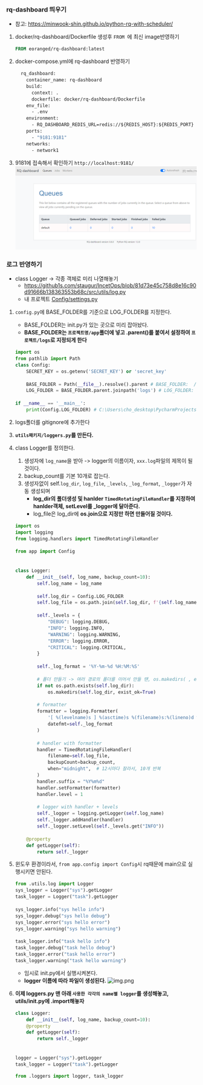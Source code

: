 ### rq-dashboard 띄우기
- 참고: https://minwook-shin.github.io/python-rq-with-scheduler/

1. docker/rq-dashboard/Dockerfile 생성후 `FROM `에 최신 image반영하기
    ```dockerfile
    FROM eoranged/rq-dashboard:latest
    ```


2. docker-compose.yml에 rq-dashboard 반영하기
    ```dockerfile
      rq_dashboard:
        container_name: rq-dashboard
        build:
          context: .
          dockerfile: docker/rq-dashboard/Dockerfile
        env_file:
          - .env
        environment:
          - RQ_DASHBOARD_REDIS_URL=redis://${REDIS_HOST}:${REDIS_PORT}
        ports:
          - "9181:9181"
        networks:
          - network1
    ```


3. 9181에 접속해서 확인하기
   `http://localhost:9181/`
    ![img.png](images/rq-dashboard.png)




### 로그 반영하기
- class Logger -> 각종 객체로 미리 나열해놓기
    - https://github1s.com/staugur/IncetOps/blob/81d73e45c758d8e16c90d91666b138363553b68c/src/utils/log.py
    - 내 프로젝트 [Config/settings.py](https://github.com/is2js/2022_sqlalchemy/blob/master/src/config/settings.py)
1. `config.py`에 BASE_FOLDER를 기준으로 LOG_FOLDER를 지정한다.
    - BASE_FOLDER는 init.py가 있는 곳으로 미리 잡아놨다.
    - **BASE_FOLDER는 `프로젝트명/app`폴더에 넣고 .parent()를 붙여서 설정하여 `프로젝트/logs`로 지정되게 한다**
    ```python
    import os
    from pathlib import Path
    class Config:
        SECRET_KEY = os.getenv('SECRET_KEY') or 'secret_key'
    
        BASE_FOLDER = Path(__file__).resolve().parent # BASE_FOLDER:  /rq/app
        LOG_FOLDER = BASE_FOLDER.parent.joinpath('logs') # LOG_FOLDER:  /rq + logs
    
    if __name__ == '__main__':
        print(Config.LOG_FOLDER) # C:\Users\cho_desktop\PycharmProjects\rq\logs
    ```
   
2. logs폴더를 gitignore에 추가한다

3. **`utils패키지/loggers.py`를 만든다.**
4. class Logger를 정의한다.
   1. 생성자에 `log_name`을 받아 -> logger의 이름이자, `xxx.log`파일의 제목이 될 것이다.
   2. backup_count를 기본 10개로 잡는다.
   3. 생성자없이 self.`log_dir`, `log_file`, `_levels`, `_log_format`, `_logger`가 자동 생성되며
      - **log_dir의 폴더생성 및 hanlder `TimedRotatingFileHandler`를 지정하여 hanlder객체, setLevel를 _logger에 달아준다.**
      - log_file은 log_dir에 **os.join으로 지정만 하면 만들어질 것이다.**
    ```python
    import os
    import logging
    from logging.handlers import TimedRotatingFileHandler
    
    from app import Config
    
    
    class Logger:
        def __init__(self, log_name, backup_count=10):
            self.log_name = log_name
    
            self.log_dir = Config.LOG_FOLDER
            self.log_file = os.path.join(self.log_dir, f'{self.log_name}.log')
    
            self._levels = {
                "DEBUG": logging.DEBUG,
                "INFO": logging.INFO,
                "WARNING": logging.WARNING,
                "ERROR": logging.ERROR,
                "CRITICAL": logging.CRITICAL,
            }
    
            self._log_format = '%Y-%m-%d %H:%M:%S'
    
            # 폴더 만들기 -> 여러 경로의 폴더를 이어서 만들 땐, os.makedirs( , exist_ok=True)로 한다
            if not os.path.exists(self.log_dir):
                os.makedirs(self.log_dir, exist_ok=True)
    
            # formatter
            formatter = logging.Formatter(
                '[ %(levelname)s ] %(asctime)s %(filename)s:%(lineno)d %(message)s',
                datefmt=self._log_format
            )
    
            # handler with formatter
            handler = TimedRotatingFileHandler(
                filename=self.log_file,
                backupCount=backup_count,
                when="midnight",  # 12시마다 잘라서, 10개 반복
            )
            handler.suffix = "%Y%m%d"
            handler.setFormatter(formatter)
            handler.level = 1
    
            # logger with handler + levels
            self._logger = logging.getLogger(self.log_name)
            self._logger.addHandler(handler)
            self._logger.setLevel(self._levels.get("INFO"))
    
        @property
        def getLogger(self):
            return self._logger
    ```
   

4. 윈도우 환경이라서, `from app.config import Config`시 rq때문에 main으로 실행시키면 안된다.
    ```python
    from .utils.log import Logger
    sys_logger = Logger("sys").getLogger
    task_logger = Logger("task").getLogger
    
    sys_logger.info("sys hello info")
    sys_logger.debug("sys hello debug")
    sys_logger.error("sys hello error")
    sys_logger.warning("sys hello warning")
    
    task_logger.info("task hello info")
    task_logger.debug("task hello debug")
    task_logger.error("task hello error")
    task_logger.warning("task hello warning")
    ```
    - 임시로 init.py에서 실행시켜본다.
    - **logger 이름에 따라 파일이 생성된다.**
    ![img.png](image/logger.png)

5. **이제 loggers.py 맨 아래 `사용한 각각의 name별 logger`를 생성해놓고, utils/init.py에 .import해놓자**
    ```python
    class Logger:
        def __init__(self, log_name, backup_count=10):
        @property
        def getLogger(self):
            return self._logger
    
    
    logger = Logger("sys").getLogger
    task_logger = Logger("task").getLogger
    ```
    ```python
    from .loggers import logger, task_logger
    ```